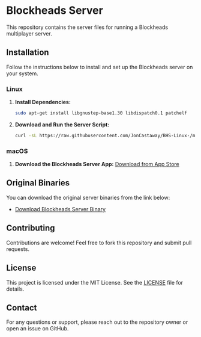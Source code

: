 # Blockheads Server

This repository contains the server files for running a Blockheads multiplayer server.

## Installation

Follow the instructions below to install and set up the Blockheads server on your system.

### Linux

1. **Install Dependencies:**
   ```bash
   sudo apt-get install libgnustep-base1.30 libdispatch0.1 patchelf
   ```

2. **Download and Run the Server Script:**
   ```bash
   curl -sL https://raw.githubusercontent.com/JonCastaway/BHS-Linux-/main/start.sh | bash -s -
   ```

### macOS

1. **Download the Blockheads Server App:**
   [Download from App Store](https://apps.apple.com/us/app/blockheadsserver/id662633568)

## Original Binaries

You can download the original server binaries from the link below:

- [Download Blockheads Server Binary](https://majicdave.com/share/blockheads_server171.tar.gz)

## Contributing

Contributions are welcome! Feel free to fork this repository and submit pull requests.

## License

This project is licensed under the MIT License. See the [LICENSE](LICENSE) file for details.

## Contact

For any questions or support, please reach out to the repository owner or open an issue on GitHub.
